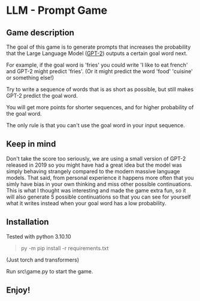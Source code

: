 # LLM - Prompt Game

## Game description

The goal of this game is to generate prompts that increases the probability that the Large Language Model ([GPT-2](https://github.com/openai/gpt-2)) outputs a certain goal word next.

For example, if the goal word is 'fries' you could write 'I like to eat french' and GPT-2 might predict 'fries'. (Or it might predict the word 'food' 'cuisine' or something else!)

Try to write a sequence of words that is as short as possible, but still makes GPT-2 predict the goal word.

You will get more points for shorter sequences, and for higher probability of the goal word.

The only rule is that you can't use the goal word in your input sequence.

## Keep in mind

Don't take the score too seriously, we are using a small version of GPT-2 released in 2019 so you might have had a great idea but the model was simply behaving strangely compared to the modern massive language models. That said, from personal experience it happens more often that you simly have bias in your own thinking and miss other possible continuations. This is what I thought was interesting and made the game extra fun, so it will also generate 5 possible continuations so that you can see for yourself what it writes instead when your goal word has a low probability.

## Installation

Tested with python 3.10.10

> py -m pip install -r requirements.txt

(Just torch and transformers)

Run src\game.py to start the game.

## Enjoy!